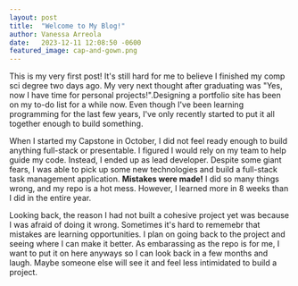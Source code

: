 ```yaml
---
layout: post
title:  "Welcome to My Blog!"
author: Vanessa Arreola
date:   2023-12-11 12:08:50 -0600
featured_image: cap-and-gown.png
---
```

This is my very first post! It's still hard for me to believe I finished my comp sci degree two days ago. My very next thought after graduating was 
"Yes, now I have time for personal projects!".Designing a portfolio site has been on my to-do list for a while now. Even though I've been learning programming for the last few years, I've only recently started to put it all together enough to build something. 

When I started my Capstone in October, I did not feel ready enough to build anything full-stack or presentable. I figured I would rely on my team to help guide my
code. Instead, I ended up as lead developer. Despite some giant fears, I was able to pick up some new technologies and build a full-stack task management application. **Mistakes were made!** I did so many things wrong, and my repo is a hot mess. However, I learned more in 8 weeks than I did in the entire year. 

Looking back, the reason I had not built a cohesive project yet was because I was afraid of doing it wrong. Sometimes it's hard to rememebr that mistakes are learning opportunities. I plan on going back to the project and seeing where I can make it better. As embarassing as the repo is for me, I want to put it on here anyways so I can look back in a few months and laugh. Maybe someone else will see it and feel less intimidated to build a project. 
